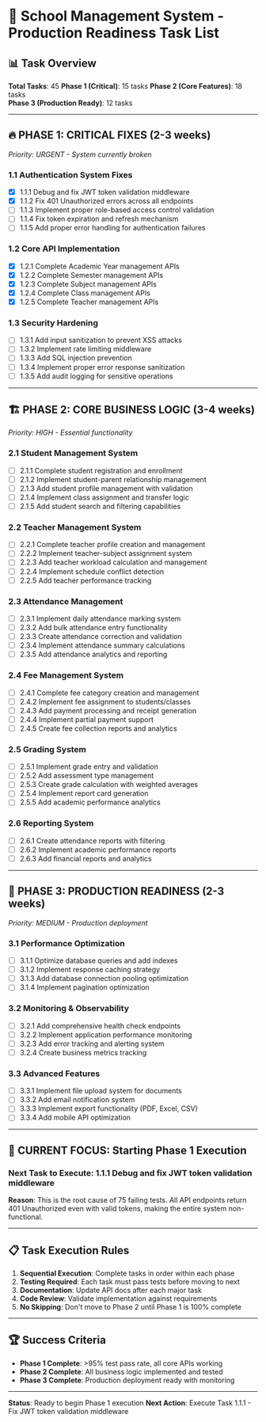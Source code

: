 # 🚀 School Management System - Production Readiness Task List

## 📊 Task Overview
**Total Tasks**: 45
**Phase 1 (Critical)**: 15 tasks
**Phase 2 (Core Features)**: 18 tasks  
**Phase 3 (Production Ready)**: 12 tasks

---

## 🔥 **PHASE 1: CRITICAL FIXES (2-3 weeks)**
*Priority: URGENT - System currently broken*

### 1.1 Authentication System Fixes
- [x] 1.1.1 Debug and fix JWT token validation middleware
- [x] 1.1.2 Fix 401 Unauthorized errors across all endpoints
- [ ] 1.1.3 Implement proper role-based access control validation
- [ ] 1.1.4 Fix token expiration and refresh mechanism
- [ ] 1.1.5 Add proper error handling for authentication failures

### 1.2 Core API Implementation
- [x] 1.2.1 Complete Academic Year management APIs
- [x] 1.2.2 Complete Semester management APIs  
- [x] 1.2.3 Complete Subject management APIs
- [x] 1.2.4 Complete Class management APIs
- [x] 1.2.5 Complete Teacher management APIs

### 1.3 Security Hardening
- [ ] 1.3.1 Add input sanitization to prevent XSS attacks
- [ ] 1.3.2 Implement rate limiting middleware
- [ ] 1.3.3 Add SQL injection prevention
- [ ] 1.3.4 Implement proper error response sanitization
- [ ] 1.3.5 Add audit logging for sensitive operations

---

## 🏗️ **PHASE 2: CORE BUSINESS LOGIC (3-4 weeks)**
*Priority: HIGH - Essential functionality*

### 2.1 Student Management System
- [ ] 2.1.1 Complete student registration and enrollment
- [ ] 2.1.2 Implement student-parent relationship management
- [ ] 2.1.3 Add student profile management with validation
- [ ] 2.1.4 Implement class assignment and transfer logic
- [ ] 2.1.5 Add student search and filtering capabilities

### 2.2 Teacher Management System  
- [ ] 2.2.1 Complete teacher profile creation and management
- [ ] 2.2.2 Implement teacher-subject assignment system
- [ ] 2.2.3 Add teacher workload calculation and management
- [ ] 2.2.4 Implement schedule conflict detection
- [ ] 2.2.5 Add teacher performance tracking

### 2.3 Attendance Management
- [ ] 2.3.1 Implement daily attendance marking system
- [ ] 2.3.2 Add bulk attendance entry functionality
- [ ] 2.3.3 Create attendance correction and validation
- [ ] 2.3.4 Implement attendance summary calculations
- [ ] 2.3.5 Add attendance analytics and reporting

### 2.4 Fee Management System
- [ ] 2.4.1 Complete fee category creation and management
- [ ] 2.4.2 Implement fee assignment to students/classes
- [ ] 2.4.3 Add payment processing and receipt generation
- [ ] 2.4.4 Implement partial payment support
- [ ] 2.4.5 Create fee collection reports and analytics

### 2.5 Grading System
- [ ] 2.5.1 Implement grade entry and validation
- [ ] 2.5.2 Add assessment type management
- [ ] 2.5.3 Create grade calculation with weighted averages
- [ ] 2.5.4 Implement report card generation
- [ ] 2.5.5 Add academic performance analytics

### 2.6 Reporting System
- [ ] 2.6.1 Create attendance reports with filtering
- [ ] 2.6.2 Implement academic performance reports
- [ ] 2.6.3 Add financial reports and analytics

---

## 🎯 **PHASE 3: PRODUCTION READINESS (2-3 weeks)**
*Priority: MEDIUM - Production deployment*

### 3.1 Performance Optimization
- [ ] 3.1.1 Optimize database queries and add indexes
- [ ] 3.1.2 Implement response caching strategy
- [ ] 3.1.3 Add database connection pooling optimization
- [ ] 3.1.4 Implement pagination optimization

### 3.2 Monitoring & Observability
- [ ] 3.2.1 Add comprehensive health check endpoints
- [ ] 3.2.2 Implement application performance monitoring
- [ ] 3.2.3 Add error tracking and alerting system
- [ ] 3.2.4 Create business metrics tracking

### 3.3 Advanced Features
- [ ] 3.3.1 Implement file upload system for documents
- [ ] 3.3.2 Add email notification system
- [ ] 3.3.3 Implement export functionality (PDF, Excel, CSV)
- [ ] 3.3.4 Add mobile API optimization

---

## 🎯 **CURRENT FOCUS: Starting Phase 1 Execution**

### **Next Task to Execute**: 1.1.1 Debug and fix JWT token validation middleware

**Reason**: This is the root cause of 75 failing tests. All API endpoints return 401 Unauthorized even with valid tokens, making the entire system non-functional.

---

## 📋 **Task Execution Rules**
1. **Sequential Execution**: Complete tasks in order within each phase
2. **Testing Required**: Each task must pass tests before moving to next
3. **Documentation**: Update API docs after each major task
4. **Code Review**: Validate implementation against requirements
5. **No Skipping**: Don't move to Phase 2 until Phase 1 is 100% complete

---

## 🏆 **Success Criteria**
- **Phase 1 Complete**: >95% test pass rate, all core APIs working
- **Phase 2 Complete**: All business logic implemented and tested  
- **Phase 3 Complete**: Production deployment ready with monitoring

---

**Status**: Ready to begin Phase 1 execution
**Next Action**: Execute Task 1.1.1 - Fix JWT token validation middleware